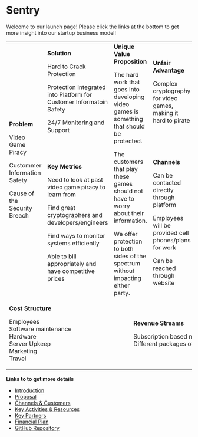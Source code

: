 # Sentry
Welcome to our launch page! Please click the links at the bottom to get more insight into our startup business model!

<table>
  <tr>
    <td rowspan="2">
      <b>Problem</b>
      <p>Video Game Piracy</p>
      <p>Custommer Information Safety</p>
      <p>Cause of the Security Breach</p>
    </td>
    <td>
      <b>Solution</b>
      <p>Hard to Crack Protection</p>
      <p>Protection Integrated into Platform for Customer Informatoin Safety</p>
      <p>24/7 Monitoring and Support</p>
    </td>
    <td rowspan="2" colspan="2">
      <b>Unique Value Proposition</b>
      <p>The hard work that goes into developing video games is something that should be protected.</p>
      <p>The customers that play these games should not have to worry about their information.</p>
      <p>We offer protection to both sides of the spectrum without impacting either party.</p>
    </td>
    <td>
      <b>Unfair Advantage</b>
      <p>Complex cryptography for video games, making it hard to pirate</p>
    </td>
    <td rowspan="2">
      <b>Customer Segments</b>
      <p>We will target small and large developers that make indie, AA, and AAA title as well as the<br>platforms that host the games.</p>
    </td>
  </tr>
  <tr>
    <td>
      <b>Key Metrics</b>
      <p>Need to look at past video game piracy to learn from</p>
      <p>Find great cryptographers and developers/engineers</p>
      <p>Find ways to monitor systems efficiently</p>
      <p>Able to bill appropriately and have competitive prices</p>
    </td>
    <td>
      <b>Channels</b>
      <p>Can be contacted directly through platform</p>
      <p>Employees will be provided cell phones/plans for work</p>
      <p>Can be reached through website</p>
    </td>
  </tr>
  <tr>
    <td colspan="3">
      <b>Cost Structure</b>
      <p>Employees<br>
      Software maintenance<br>
      Hardware<br>
      Server Upkeep<br>
      Marketing<br>
      Travel<br>
    </td>
    <td colspan="3">
      <b>Revenue Streams</b>
      <p>Subscription based model<br>
      Different packages offered</p>
    </td>
  </tr>
</table>

**Links to to get more details**
- [Introduction](https://github.com/jinbe-808/OATs/blob/master/Introduction.md)
- [Proposal](https://github.com/jinbe-808/OATs/blob/master/Proposal.md)
- [Channels & Customers](https://github.com/jinbe-808/OATs/blob/master/Channels_Customers.md)
- [Key Activities & Resources](https://github.com/jinbe-808/OATs/blob/master/Activities_Resources.md)
- [Key Partners](https://github.com/jinbe-808/OATs/blob/master/KeyPartners.md)
- [Financial Plan](https://github.com/jinbe-808/OATs/blob/master/FinancialPlan.md)
- [GitHub Repository](https://github.com/jinbe-808/OATs)
